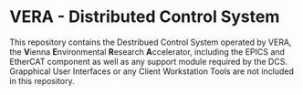 # VERA - Distributed Control System
This repository contains the Destribued Control System operated by VERA, the **V**ienna **E**nvironmental **R**esearch **A**ccelerator, including the EPICS and EtherCAT component as well as any support module required by the DCS. Grapphical User Interfaces or any Client Workstation Tools are not included in this repository.
